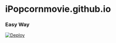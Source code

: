 # iPopcornmovie.github.io




### Easy Way

[![Deploy](https://www.herokucdn.com/deploy/button.svg)](https://heroku.com/deploy?template=https://github.com/AnnaGophane/ipopcornmovie1.git)

